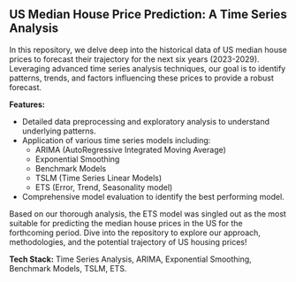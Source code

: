 ## US Median House Price Prediction: A Time Series Analysis

In this repository, we delve deep into the historical data of US median house prices to forecast their trajectory for the next six years (2023-2029). 
Leveraging advanced time series analysis techniques, our goal is to identify patterns, trends, and factors influencing these prices to provide a robust forecast.

**Features:**

- Detailed data preprocessing and exploratory analysis to understand underlying patterns.
- Application of various time series models including:
  * ARIMA (AutoRegressive Integrated Moving Average)
  * Exponential Smoothing
  * Benchmark Models
  * TSLM (Time Series Linear Models)
  * ETS (Error, Trend, Seasonality model)
- Comprehensive model evaluation to identify the best performing model.

Based on our thorough analysis, the ETS model was singled out as the most suitable for predicting the median house prices in the US for the forthcoming period. 
Dive into the repository to explore our approach, methodologies, and the potential trajectory of US housing prices!

**Tech Stack:** Time Series Analysis, ARIMA, Exponential Smoothing, Benchmark Models, TSLM, ETS.
